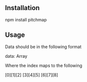 ## Installation
npm install pitchmap

## Usage
Data should be in the following format

data: Array<number>

Where the index maps to the following

[0][1][2]
[3][4][5]
[6][7][8]